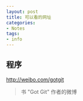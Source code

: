 ```yaml
---
layout: post
title: 可以看的网址
categories:
- Notes
tags:
- info
---
```


## 程序

<http://weibo.com/gotgit>  
> 书 "Got Git" 作者的微博




